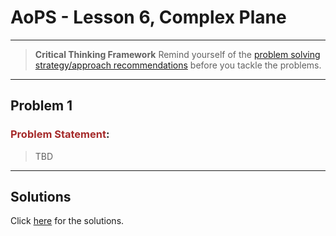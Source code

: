 # AoPS - Lesson 6, Complex Plane

---

>**Critical Thinking Framework**
> Remind yourself of the [problem solving strategy/approach recommendations](../../../critical-thinking/toolbox/advice.md) before you tackle the problems.

---

## **Problem 1**

### <span style="color: brown; font-weight:bold; font-style: normal">Problem Statement</span>:
>TBD

---

## **Solutions**

Click [here](hw.06.sol.md) for the solutions.